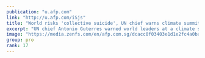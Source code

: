 ```yaml
---
publication: "u.afp.com"
link: "http://u.afp.com/iSjs"
title: "World risks 'collective suicide', UN chief warns climate summit"
excerpt: "UN chief Antonio Guterres warned world leaders at a climate summit in Egypt on Monday that humanity faces a stark choice between working together or 'collective suicide' in the battle against global w"
image: "https://media.zenfs.com/en/afp.com.sg/dcacc0f03403e1d1e2fc4a0bafbd37bc"
group: pro
rank: 17
---
```

